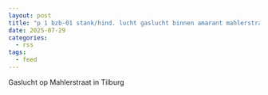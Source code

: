```yaml
---
layout: post
title: "p 1 bzb-01 stank/hind. lucht gaslucht binnen amarant mahlerstraat tilburg 209432"
date: 2025-07-29
categories: 
  - rss
tags: 
  - feed
---
```


Gaslucht op Mahlerstraat in Tilburg
